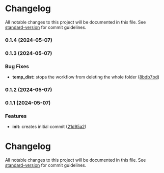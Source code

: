 # Changelog

All notable changes to this project will be documented in this file. See [standard-version](https://github.com/conventional-changelog/standard-version) for commit guidelines.

### 0.1.4 (2024-05-07)

### 0.1.3 (2024-05-07)


### Bug Fixes

* **temp_dist:** stops the workflow from deleting the whole folder ([8bdb7bd](https://github.com/aviv-miro/lib-test/commit/8bdb7bdb8d100f00bb1f19f8ac27b39aec9872d3))

### 0.1.2 (2024-05-07)

### 0.1.1 (2024-05-07)


### Features

* **init:** creates initial commit ([21d95a2](https://github.com/aviv-miro/lib-test/commit/21d95a2cf4323c519d593ab70a00465f16ff882b))

# Changelog

All notable changes to this project will be documented in this file. See [standard-version](https://github.com/conventional-changelog/standard-version) for commit guidelines.
